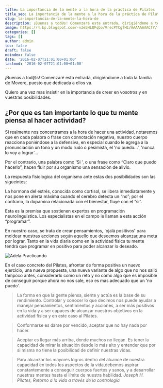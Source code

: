 ```yaml
---
title: La importancia de la mente a la hora de la práctica de Pilates
title_seo: La importancia de la mente a la hora de la práctica de Pilates
slug: la-importancia-de-la-mente-la-hora-de
description: ¡Buenas a tod@s! Comenzaré esta entrada, dirigiéndome a toda la familia de Movere, puesto que dedicada a ellos va. Quiero una vez mas insis...
image: https://4.bp.blogspot.com/-v3e5HLQPqbo/VrecPTCgfHI/AAAAAAAACfY/-oP3tKlMK8E/s684/NUEVA%2BENTRADA.jpg
categories: []
tags: []
author: admin
toc: false
draft: false
noindex: false
date: '2016-02-07T21:01:00+01:00'
lastmod: '2016-02-07T21:01:00+01:00'
---
```


¡Buenas a tod@s! Comenzaré esta entrada, dirigiéndome a toda la familia de
Movere, puesto que dedicada a ellos va.

Quiero una vez mas insistir en la importancia de creer en vosotros y en
vuestras posibilidades.

## ¿Por que es tan importante lo que tu mente piensa al hacer actividad?

Si realmente nos concentramos a la hora de hacer una actividad, notaremos
que en cada palabra o frase con connotación negativa, nuestro cuerpo
reacciona poniéndose a la defensiva, en especial cuando le agrega a la
pronunciación un tono y un modo rudo o pesimista, el 'no puedo...', 'nunca
lo voy a lograr'...

Por el contrario, una palabra como 'Si ', o una frase como “Claro que puedo
hacerlo”, hacen fluir por su organismo una sensación de alivio.

La respuesta fisiologica del organismo ante estas dos posibilidades son las
sigueintes:

La hormona del estrés, conocida como cortisol, se libera inmediatamente y
nos pone en alerta máxima cuando el cerebro detecta un “no”; por el
contrario, la dopamina relacionada con el bienestar, fluye con el “sí”.

Esta es la premisa que sostienen expertos en programación neurolinguística.
Los especialistas en el campo le llaman a esta acción “programar”.

En nuestro caso, se trata de crear pensamientos, 'ojalá positivos' para
moldear nuestras acciones según aquello que deseemos alcanzar,una meta por
lograr. Tanto en la vida diaria como en la actividad física tu mente tendrá
que programar en positivo para poder alcanzar lo deseado.

![Adela Practicando](https://3.bp.blogspot.com/-eJZSOU_A2Jk/VregBU0bKvI/AAAAAAAACfs/TVRfnzogXUg/s684/10967012_10205827287592480_687483739_n.jpg)

En el caso concreto del Pilates, afrontar de forma positiva un nuevo
ejercicio, una nueva propuesta, una nueva variante de algo que no nos salió
tampoco antes, considerarlo como un reto y no como algo que es imposible de
conseguir porque ahora no nos sale, eso es mas adecuado que un 'no puedo'.

> La forma en que la gente piensa, siente y actúa es la base de su
rendimiento. Controlar y conocer lo que decimos nos puede ayudar a manejar
pensamientos, sentimientos y acciones, a ser más positivos en la vida y a
ser capaces de alcanzar nuestros objetivos en la actividad física y en este
caso al Pilates.

> Conformarse es darse por vencido, aceptar que no hay nada por hacer.

> Aceptar es llegar más arriba, donde muchos no llegan. Es tener la
capacidad de mirar la situación desde lo más alto y entender que por si
misma no tiene la posibilidad de definir nuestras vidas.

> Para alcanzar los mayores logros dentro del alcance de nuestra capacidad
en todos los aspectos de la vida,debemos aspirar constantemente a conseguir
cuerpos fuertes y sanos, y a desarrollar nuestras mentes hasta el límite de
nuestra habilidad.
> <cite>Joseph H. Pilates, Retorno a la vida a través de la contrología</cite>

